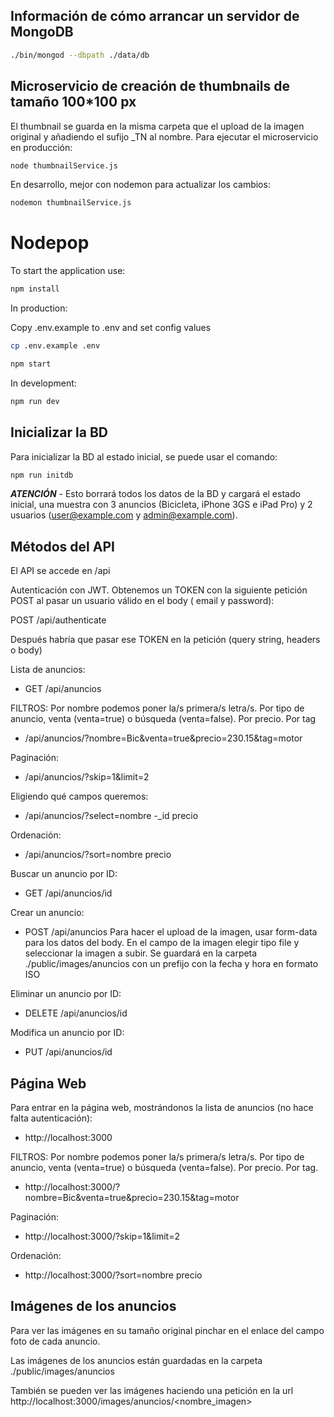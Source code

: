## Información de cómo arrancar un servidor de MongoDB

```sh
./bin/mongod --dbpath ./data/db
```

## Microservicio de creación de thumbnails de tamaño 100*100 px
El thumbnail se guarda en la misma carpeta que el upload de la imagen original y añadiendo el sufijo _TN al nombre.
Para ejecutar el microservicio en producción:
```sh
node thumbnailService.js
```
En desarrollo, mejor con nodemon para actualizar los cambios:
```sh
nodemon thumbnailService.js
```


# Nodepop

To start the application use:

```sh
npm install
```

In production:

Copy .env.example to .env and set config values

```sh
cp .env.example .env
```

```sh
npm start
```

In development:

```sh
npm run dev
```

## Inicializar la BD

Para inicializar la BD al estado inicial, se puede usar el comando:

```sh
npm run initdb
```

***ATENCIÓN*** - Esto borrará todos los datos de la BD y cargará el estado inicial, una muestra con 3 anuncios (Bicicleta, iPhone 3GS e iPad Pro) y 2 usuarios (user@example.com y admin@example.com).   

## Métodos del API

El API se accede en /api

Autenticación con JWT. Obtenemos un TOKEN con la siguiente petición POST al pasar un usuario válido en el body ( email y password):

POST  /api/authenticate


Después habría que pasar ese TOKEN en la petición (query string, headers o body)

Lista de anuncios:

- GET  /api/anuncios

FILTROS:
Por nombre podemos poner la/s primera/s letra/s.
Por tipo de anuncio, venta (venta=true) o búsqueda (venta=false).
Por precio.
Por tag
- /api/anuncios/?nombre=Bic&venta=true&precio=230.15&tag=motor

Paginación:
- /api/anuncios/?skip=1&limit=2

Eligiendo qué campos queremos:
- /api/anuncios/?select=nombre -_id precio

Ordenación:
- /api/anuncios/?sort=nombre precio


Buscar un anuncio por ID:

- GET  /api/anuncios/id

Crear un anuncio:

- POST  /api/anuncios
Para hacer el upload de la imagen, usar form-data para los datos del body. En el campo de la imagen elegir tipo file y seleccionar la imagen a subir. Se guardará en la carpeta ./public/images/anuncios con un prefijo con la fecha y hora en formato ISO

Eliminar un anuncio por ID:

- DELETE  /api/anuncios/id

Modifica un anuncio por ID:

- PUT  /api/anuncios/id


## Página Web

Para entrar en la página web, mostrándonos la lista de anuncios (no hace falta autenticación):
- http://localhost:3000

FILTROS:
Por nombre podemos poner la/s primera/s letra/s.
Por tipo de anuncio, venta (venta=true) o búsqueda (venta=false).
Por precio.
Por tag.
- http://localhost:3000/?nombre=Bic&venta=true&precio=230.15&tag=motor

Paginación:
- http://localhost:3000/?skip=1&limit=2

Ordenación:
- http://localhost:3000/?sort=nombre precio



## Imágenes de los anuncios
Para ver las imágenes en su tamaño original pinchar en el enlace del campo foto de cada anuncio.

Las imágenes de los anuncios están guardadas en la carpeta ./public/images/anuncios

También se pueden ver las imágenes haciendo una petición en la url http://localhost:3000/images/anuncios/<nombre_imagen>